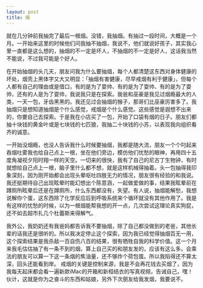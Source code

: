 ```yaml
---
layout: post
title: 烟
---
```


就在几分钟前我抽完了最后一根烟。没错，我抽烟。有抽过一段时间，大概是一个月。一开始来这里的时候他们问我抽不抽烟，我说不，他们就说好孩子，其实我心里一直都是这么想的，抽烟的不一定是坏人，不抽烟的不一定是好人，这话我当然不能说，不过我可能是个好人。

在开始抽烟的头几天，朋友问我为什么要抽烟，每个人都清楚这东西对身体健康的坏处，烟壳上黑体字又大又明显：「抽烟有害健康，尽早戒烟有利于健康」，但每个人都有自己的理由或是借口，有的是为了耍帅、有的是为了耍帅、有的是为了耍帅，还有的人是为了耍帅，我说我只是在探索。我爸和巫豪是我见过烟瘾最大的人类，一天一包，牙齿黑黑的。我还见过会抽烟的猴子，那哥们比巫豪厉害多了。我抽烟只是想知道抽烟是个什么感觉，戒烟是个什么感觉。这些感觉是遐想不出来的，你要自己去探索。于是我在小店买了一包，开始了口袋有烟的日子。朋友们都抽十块钱的黄金叶或是七块钱的七匹狼，我抽二十块钱的小苏，以表现我向组织看齐的诚意。

一开始没烟瘾，也没人告诉我什么时候要抽烟，我都是随大流，朋友一个个叼起来吞烟吐雾我也给自己点上一根，坐在他们旁边，模仿他们忧愁的眼神，再用四十五度角凝视夕阳时翔一样的天空。一切来的很快，我有了自己的尼古丁生物钟，有时就想给自己点上一根，脑子里什么都不想，就是这样机械得抽着。头一包抽得我印象深刻，因为刚开始都会出现头晕呕吐四肢无力的情况，朋友很有经验的和我说。我还挺期待自己出现眩晕时能幻想出个陈意涵，一起做爱做的事，结果我眩晕前在蹲厕所眩晕后还是在蹲厕所，什么东西都没有，失望。有人说，抽烟能解愁，我想说解你个蛋，这东西除了化学反应后到呼吸系统来个循环就没有其他作用了。我是有这样的忧愁的时候，以为一根烟能帮我想的开一点，几次尝试这理论真实狗屁，还不如去超市扎几个杜蕾斯来得解气。

我外公，我奶奶还有我爸妈都告诉我不要抽烟，除了自己都没做到的老爸，其他长辈的话我还是很听的。所以我决定停止这个探索，因为我已经觉得抽烟百无一用，这个探索结果是我杀敌一百自伤八百的结果，很有牺牲自我的科学价值。这一个月来我毛估估抽了有一条不到的烟，算上自己买的和朋友发的，应该有这么多。会乘法的朋友可以算一下这一条烟的焦油量，还不够炸个荷包蛋。所以我陷得还不算太深，回头还能看到岸。 戒烟的关键是控制来源，我是不会再花钱去买烟了，因为我每天起床都会看一遍新款iMac的开箱和新桓结衣的写真视频，告诫自己，嘿！伙计，这就是你为之奋斗的东西和姑娘，另外下次朋友给我发烟，我要说不。